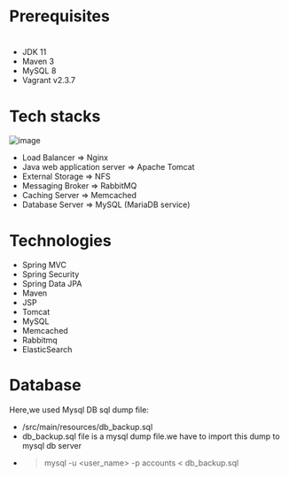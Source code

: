 # Prerequisites
#
- JDK 11 
- Maven 3 
- MySQL 8
- Vagrant v2.3.7

# Tech stacks
![image](https://github.com/bxlldev/vprofile-project-local/assets/127035655/d8199672-a8dc-433c-a236-1277a5f1c62a)
- Load Balancer => Nginx
- Java web application server => Apache Tomcat
- External Storage => NFS
- Messaging Broker => RabbitMQ
- Caching Server => Memcached
- Database Server => MySQL (MariaDB service)


# Technologies 
- Spring MVC
- Spring Security
- Spring Data JPA
- Maven
- JSP
- Tomcat
- MySQL
- Memcached
- Rabbitmq
- ElasticSearch
# Database
Here,we used Mysql DB 
sql dump file:
- /src/main/resources/db_backup.sql
- db_backup.sql file is a mysql dump file.we have to import this dump to mysql db server
- > mysql -u <user_name> -p accounts < db_backup.sql


